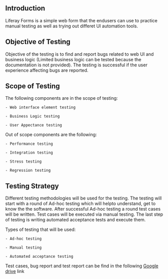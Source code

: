 
## Introduction

  Liferay Forms is a simple web form that the endusers can use to practice manual testing as well as trying out differet UI automation tools.

## Objective of Testing

 Objective of the testing is to find and report bugs related to web UI and business logic (Limited business logic can be tested because the documentation is not provided).
 The testing is successful if the user experience affecting bugs are reported.
 
## Scope of Testing


  The following components are in the scope of testing:
    
    - Web interface element testing
    
    - Business Logic testing
    
    - User Appectance testing

Out of scope components are the following:

    - Performance testing
    
    - Integration testing
    
    - Stress testing
    
    - Regression testing
    
## Testing Strategy

Different testing methodologies will be used for the testing. The testing will start with a round of Ad-hoc testing which will helpto understand, get to know the the software. After successful Ad-hoc testing a round test cases will be written. Test cases will be executed via manual testing. The last step of testing is writing automated acceptance tests and execute them.

Types of testing that will be used:

    - Ad-hoc testing
    
    - Manual testing
    
    - Automated acceptance testing
    
Test cases, bug report and test report can be find in the following [Google drive](https://docs.google.com/spreadsheets/d/1aoPO-ePurFv_Qq5blTmjdlDUgeVNQavGYe_YX-FRjm4/edit?usp=sharing) link

